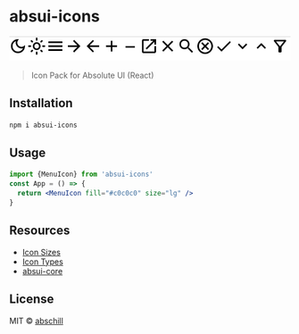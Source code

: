 # absui-icons
![Icon Pack](./icons.PNG)
> Icon Pack for Absolute UI (React)
## Installation

```bash
npm i absui-icons
```
## Usage
```jsx
import {MenuIcon} from 'absui-icons'
const App = () => {
  return <MenuIcon fill="#c0c0c0" size="lg" />
}
```
## Resources
- [Icon Sizes](https://github.com/abschill/absui-icons/blob/master/docs/Size.md)
- [Icon Types](https://github.com/abschill/absui-icons/blob/master/docs/Icons.md)
- [absui-core](https://github.com/abschill/absui-core)
## License
MIT © [abschill](https://github.com/abschill)
